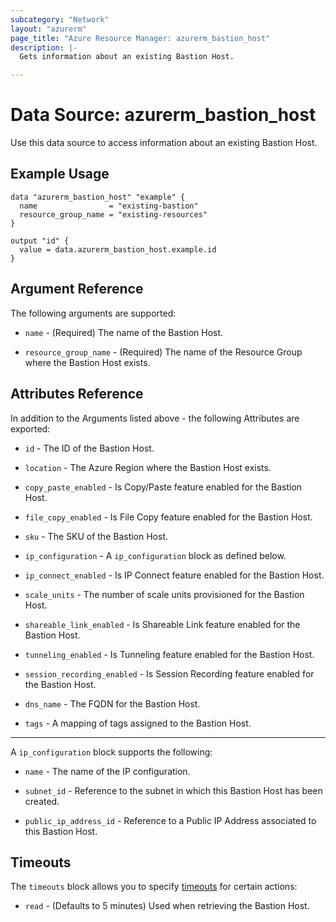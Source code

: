 ```yaml
---
subcategory: "Network"
layout: "azurerm"
page_title: "Azure Resource Manager: azurerm_bastion_host"
description: |-
  Gets information about an existing Bastion Host.

---
```


# Data Source: azurerm_bastion_host

Use this data source to access information about an existing Bastion Host.

## Example Usage

```hcl
data "azurerm_bastion_host" "example" {
  name                = "existing-bastion"
  resource_group_name = "existing-resources"
}

output "id" {
  value = data.azurerm_bastion_host.example.id
}
```

## Argument Reference

The following arguments are supported:

* `name` - (Required) The name of the Bastion Host.

* `resource_group_name` - (Required) The name of the Resource Group where the Bastion Host exists.

## Attributes Reference

In addition to the Arguments listed above - the following Attributes are exported:

* `id` - The ID of the Bastion Host.

* `location` - The Azure Region where the Bastion Host exists.

* `copy_paste_enabled` - Is Copy/Paste feature enabled for the Bastion Host.

* `file_copy_enabled` - Is File Copy feature enabled for the Bastion Host.

* `sku` - The SKU of the Bastion Host.

* `ip_configuration` - A `ip_configuration` block as defined below.

* `ip_connect_enabled` - Is IP Connect feature enabled for the Bastion Host.

* `scale_units` - The number of scale units provisioned for the Bastion Host.

* `shareable_link_enabled` - Is Shareable Link feature enabled for the Bastion Host.

* `tunneling_enabled` - Is Tunneling feature enabled for the Bastion Host.

* `session_recording_enabled` - Is Session Recording feature enabled for the Bastion Host.

* `dns_name` - The FQDN for the Bastion Host.

* `tags` - A mapping of tags assigned to the Bastion Host.

---

A `ip_configuration` block supports the following:

* `name` - The name of the IP configuration.

* `subnet_id` - Reference to the subnet in which this Bastion Host has been created.

* `public_ip_address_id` - Reference to a Public IP Address associated to this Bastion Host.

## Timeouts

The `timeouts` block allows you to specify [timeouts](https://www.terraform.io/language/resources/syntax#operation-timeouts) for certain actions:

* `read` - (Defaults to 5 minutes) Used when retrieving the Bastion Host.
